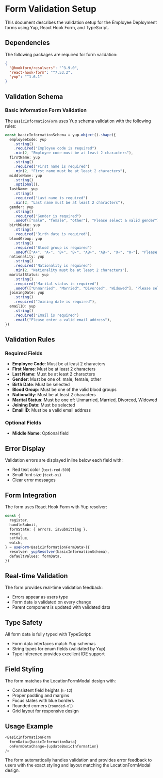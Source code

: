 # Form Validation Setup

This document describes the validation setup for the Employee Deployment forms using Yup, React Hook Form, and TypeScript.

## Dependencies

The following packages are required for form validation:

```json
{
  "@hookform/resolvers": "^3.9.0",
  "react-hook-form": "^7.53.2",
  "yup": "^1.6.1"
}
```

## Validation Schema

### Basic Information Form Validation

The `BasicInformationForm` uses Yup schema validation with the following rules:

```typescript
const basicInformationSchema = yup.object().shape({
  employeeCode: yup
    .string()
    .required("Employee code is required")
    .min(2, "Employee code must be at least 2 characters"),
  firstName: yup
    .string()
    .required("First name is required")
    .min(2, "First name must be at least 2 characters"),
  middleName: yup
    .string()
    .optional(),
  lastName: yup
    .string()
    .required("Last name is required")
    .min(2, "Last name must be at least 2 characters"),
  gender: yup
    .string()
    .required("Gender is required")
    .oneOf(["male", "female", "other"], "Please select a valid gender"),
  birthDate: yup
    .string()
    .required("Birth date is required"),
  bloodGroup: yup
    .string()
    .required("Blood group is required")
    .oneOf(["A+", "A-", "B+", "B-", "AB+", "AB-", "O+", "O-"], "Please select a valid blood group"),
  nationality: yup
    .string()
    .required("Nationality is required")
    .min(2, "Nationality must be at least 2 characters"),
  maritalStatus: yup
    .string()
    .required("Marital status is required")
    .oneOf(["Unmarried", "Married", "Divorced", "Widowed"], "Please select a valid marital status"),
  joiningDate: yup
    .string()
    .required("Joining date is required"),
  emailID: yup
    .string()
    .required("Email is required")
    .email("Please enter a valid email address"),
})
```

## Validation Rules

### Required Fields
- **Employee Code**: Must be at least 2 characters
- **First Name**: Must be at least 2 characters
- **Last Name**: Must be at least 2 characters
- **Gender**: Must be one of: male, female, other
- **Birth Date**: Must be selected
- **Blood Group**: Must be one of the valid blood groups
- **Nationality**: Must be at least 2 characters
- **Marital Status**: Must be one of: Unmarried, Married, Divorced, Widowed
- **Joining Date**: Must be selected
- **Email ID**: Must be a valid email address

### Optional Fields
- **Middle Name**: Optional field

## Error Display

Validation errors are displayed inline below each field with:
- Red text color (`text-red-500`)
- Small font size (`text-xs`)
- Clear error messages

## Form Integration

The form uses React Hook Form with Yup resolver:

```typescript
const {
  register,
  handleSubmit,
  formState: { errors, isSubmitting },
  reset,
  setValue,
  watch,
} = useForm<BasicInformationFormData>({
  resolver: yupResolver(basicInformationSchema),
  defaultValues: formData,
})
```

## Real-time Validation

The form provides real-time validation feedback:
- Errors appear as users type
- Form data is validated on every change
- Parent component is updated with validated data

## Type Safety

All form data is fully typed with TypeScript:
- Form data interfaces match Yup schemas
- String types for enum fields (validated by Yup)
- Type inference provides excellent IDE support

## Field Styling

The form matches the LocationFormModal design with:
- Consistent field heights (`h-12`)
- Proper padding and margins
- Focus states with blue borders
- Rounded corners (`rounded-xl`)
- Grid layout for responsive design

## Usage Example

```typescript
<BasicInformationForm
  formData={basicInformationData}
  onFormDataChange={updateBasicInformation}
/>
```

The form automatically handles validation and provides error feedback to users with the exact styling and layout matching the LocationFormModal design. 